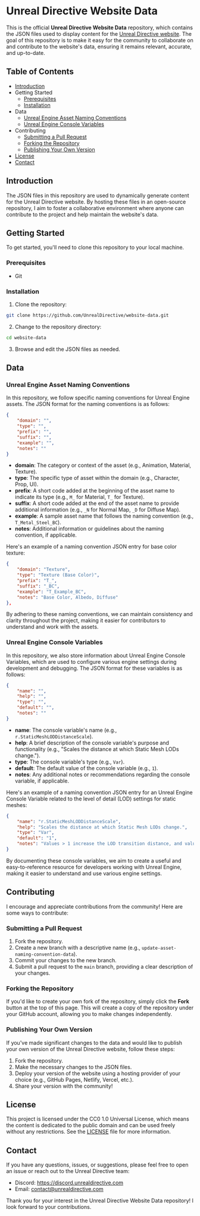# Unreal Directive Website Data

This is the official **Unreal Directive Website Data** repository, which contains the JSON files used to display content for the [Unreal Directive website](https://unrealdirective.com). The goal of this repository is to make it easy for the community to collaborate on and contribute to the website's data, ensuring it remains relevant, accurate, and up-to-date.

## Table of Contents

- [Introduction](#introduction)
- Getting Started
  - [Prerequisites](#prerequisites)
  - [Installation](#installation)
- Data
  - [Unreal Engine Asset Naming Conventions](#unreal-engine-asset-naming-conventions)
  - [Unreal Engine Console Variables](#unreal-engine-console-variables)
- Contributing
  - [Submitting a Pull Request](submitting-a-pull-request)
  - [Forking the Repository](#forking-the-repository)
  - [Publishing Your Own Version](#publishing-your-own-version)
- [License](#license)
- [Contact](#contact)

## Introduction

The JSON files in this repository are used to dynamically generate content for the Unreal Directive website. By hosting these files in an open-source repository, I aim to foster a collaborative environment where anyone can contribute to the project and help maintain the website's data.

## Getting Started

To get started, you'll need to clone this repository to your local machine.

### Prerequisites

- Git

### Installation

1. Clone the repository:

```bash
git clone https://github.com/UnrealDirective/website-data.git
```

2. Change to the repository directory:

```bash
cd website-data
```

3. Browse and edit the JSON files as needed.

## Data

### Unreal Engine Asset Naming Conventions

In this repository, we follow specific naming conventions for Unreal Engine assets. The JSON format for the naming conventions is as follows:

```json
{
    "domain": "",
    "type": "",
    "prefix": "",
    "suffix": "",
    "example": "",
    "notes": ""
}
```

- **domain**: The category or context of the asset (e.g., Animation, Material, Texture).
- **type**: The specific type of asset within the domain (e.g., Character, Prop, UI).
- **prefix**: A short code added at the beginning of the asset name to indicate its type (e.g., `M_` for Material, `T_` for Texture).
- **suffix**: A short code added at the end of the asset name to provide additional information (e.g., `_N` for Normal Map, `_D` for Diffuse Map).
- **example**: A sample asset name that follows the naming convention (e.g., `T_Metal_Steel_BC`).
- **notes**: Additional information or guidelines about the naming convention, if applicable.

Here's an example of a naming convention JSON entry for base color texture:

```json
{
    "domain": "Texture",
    "type": "Texture (Base Color)",
    "prefix": "T_",
    "suffix": "_BC",
    "example": "T_Example_BC",
    "notes": "Base Color, Albedo, Diffuse"
},
```

By adhering to these naming conventions, we can maintain consistency and clarity throughout the project, making it easier for contributors to understand and work with the assets.

### Unreal Engine Console Variables

In this repository, we also store information about Unreal Engine Console Variables, which are used to configure various engine settings during development and debugging. The JSON format for these variables is as follows:

```json
{
    "name": "",
    "help": "",
    "type": "",
    "default": "",
    "notes": ""
}
```

- **name**: The console variable's name (e.g., `r.StaticMeshLODDistanceScale`).
- **help**: A brief description of the console variable's purpose and functionality (e.g., "Scales the distance at which Static Mesh LODs change.").
- **type**: The console variable's type (e.g., `Var`).
- **default**: The default value of the console variable (e.g., `1`).
- **notes**: Any additional notes or recommendations regarding the console variable, if applicable.

Here's an example of a naming convention JSON entry for an Unreal Engine Console Variable related to the level of detail (LOD) settings for static meshes:

```json
{
    "name": "r.StaticMeshLODDistanceScale",
    "help": "Scales the distance at which Static Mesh LODs change.",
    "type": "Var",
    "default": "1",
    "notes": "Values > 1 increase the LOD transition distance, and values < 1 decrease it."
}
```

By documenting these console variables, we aim to create a useful and easy-to-reference resource for developers working with Unreal Engine, making it easier to understand and use various engine settings.

## Contributing

I encourage and appreciate contributions from the community! Here are some ways to contribute:

### Submitting a Pull Request

1. Fork the repository.
2. Create a new branch with a descriptive name (e.g., `update-asset-naming-convention-data`).
3. Commit your changes to the new branch.
4. Submit a pull request to the `main` branch, providing a clear description of your changes.

### Forking the Repository

If you'd like to create your own fork of the repository, simply click the **Fork** button at the top of this page. This will create a copy of the repository under your GitHub account, allowing you to make changes independently.

### Publishing Your Own Version

If you've made significant changes to the data and would like to publish your own version of the Unreal Directive website, follow these steps:

1. Fork the repository.
2. Make the necessary changes to the JSON files.
3. Deploy your version of the website using a hosting provider of your choice (e.g., GitHub Pages, Netlify, Vercel, etc.).
4. Share your version with the community!

## License

This project is licensed under the CC0 1.0 Universal License, which means the content is dedicated to the public domain and can be used freely without any restrictions. See the [LICENSE](LICENSE) file for more information.

## Contact

If you have any questions, issues, or suggestions, please feel free to open an issue or reach out to the Unreal Directive team:

- Discord: https://discord.unrealdirective.com
- Email: [contact@unrealdirective.com](mailto:contact@unrealdirective.com)

Thank you for your interest in the Unreal Directive Website Data repository! I look forward to your contributions.
